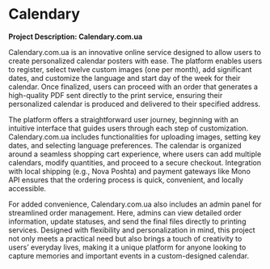 # Calendary

**Project Description: Calendary.com.ua**

Calendary.com.ua is an innovative online service designed to allow users to create personalized calendar posters with ease. The platform enables users to register, select twelve custom images (one per month), add significant dates, and customize the language and start day of the week for their calendar. Once finalized, users can proceed with an order that generates a high-quality PDF sent directly to the print service, ensuring their personalized calendar is produced and delivered to their specified address.

The platform offers a straightforward user journey, beginning with an intuitive interface that guides users through each step of customization. Calendary.com.ua includes functionalities for uploading images, setting key dates, and selecting language preferences. The calendar is organized around a seamless shopping cart experience, where users can add multiple calendars, modify quantities, and proceed to a secure checkout. Integration with local shipping (e.g., Nova Poshta) and payment gateways like Mono API ensures that the ordering process is quick, convenient, and locally accessible.

For added convenience, Calendary.com.ua also includes an admin panel for streamlined order management. Here, admins can view detailed order information, update statuses, and send the final files directly to printing services. Designed with flexibility and personalization in mind, this project not only meets a practical need but also brings a touch of creativity to users’ everyday lives, making it a unique platform for anyone looking to capture memories and important events in a custom-designed calendar.
